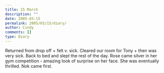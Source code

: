 ```yaml
---
title: 15 March
description: ""
date: 2005-03-15
permalink: 2005/03/15/diary/
author: Cindy
comments: []
type: Diary
---
```


Returned from drop off + felt v. sick. Cleared our room for Tony + then was very sick. Back to bed and slept the rest of the day. Rose came silver in her gym competition - amazing look of surprise on her face. She was eventually thrilled. Nok came first.
